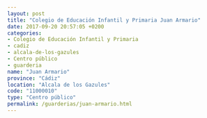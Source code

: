 ```yaml
---
layout: post
title: "Colegio de Educación Infantil y Primaria Juan Armario"
date: 2017-09-20 20:57:05 +0200
categories:
- Colegio de Educación Infantil y Primaria
- cadiz
- alcala-de-los-gazules
- Centro público
- guarderia
name: "Juan Armario"
province: "Cádiz"
location: "Alcala de los Gazules"
code: "11000010"
type: "Centro público"
permalink: /guarderias/juan-armario.html
---
```

